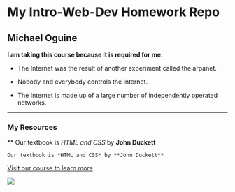 # My Intro-Web-Dev Homework  Repo
## Michael Oguine

**I am taking this course because it is required for me.**

* The Internet was the result of another experiment called the arpanet.

* Nobody and everybody controls the Internet.

* The Internet is made up of a large number of independently operated networks.
***
### My Resources
** Our textbook is *HTML and CSS* by **John Duckett**

```
Our textbook is *HTML and CSS* by **John Duckett**
```

[Visit our course to learn more](https://media-ed-online.github.io/intro-web-dev/
)

![](http://bit.ly/2DIVG46)
